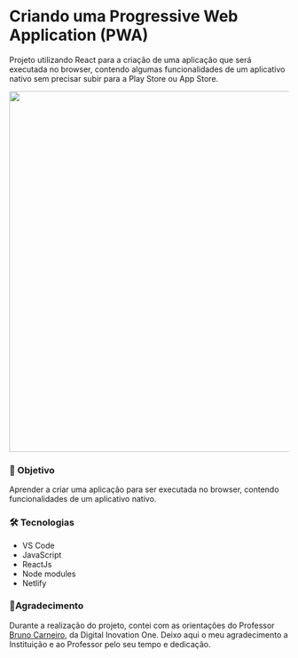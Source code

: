 # Criando uma Progressive Web Application (PWA)
<p>Projeto utilizando React para a criação de uma aplicação que será executada no browser, 
  contendo algumas funcionalidades de um aplicativo nativo sem precisar subir para a Play Store ou App Store.</p>

<div align="center">
<img src="https://user-images.githubusercontent.com/103073732/171014053-3bc8e0fc-c660-4b2b-a832-709cafd28479.gif" width="650px" />
</div>

<h3>🎯 Objetivo</h3>
<p>Aprender a criar uma aplicação para ser executada no browser, contendo funcionalidades de um aplicativo nativo.</p>

<h3>🛠 Tecnologias</h3>

<ul>
    <li>VS Code</li>
    <li>JavaScript</li>
    <li>ReactJs</li>
    <li>Node modules</li>
    <li>Netlify</li>
</ul>

<h3>🙌Agradecimento</h3>

<p>Durante a realização do projeto, contei com as orientações do Professor <a href="https://github.com/Tautorn">Bruno Carneiro</a>, da Digital Inovation One.
   Deixo aqui o meu agradecimento a Instituição e ao Professor pelo seu tempo e dedicação.</p>
